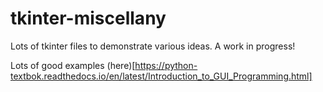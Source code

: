 # tkinter-miscellany
Lots of tkinter files to demonstrate various ideas. A work in progress!

Lots of good examples (here)[https://python-textbok.readthedocs.io/en/latest/Introduction_to_GUI_Programming.html]
